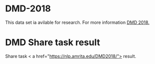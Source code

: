 # DMD-2018

This data set ia avilable for research. For more information <a href ="https://vinayakumarr.github.io/AmritaDGA/">DMD 2018.</a>


# DMD Share task result

Share task < a href="https://nlp.amrita.edu/DMD2018/"> result.</a>
